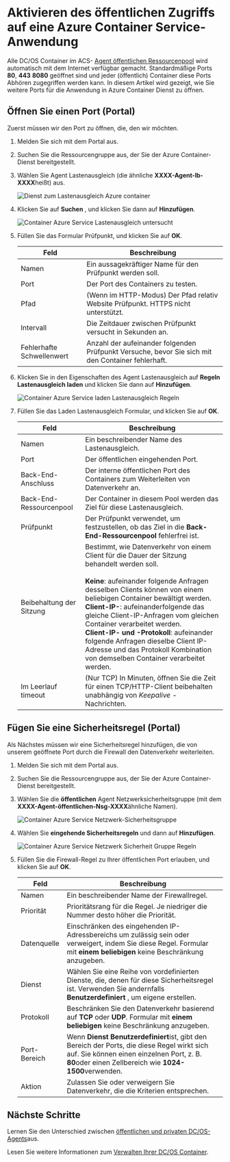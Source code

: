 <properties
   pageTitle="Aktivieren von öffentlichen Zugriff zu einer app ACS | Microsoft Azure"
   description="Informationen zum öffentlichen Zugriff auf eine Azure Container Service aktivieren."
   services="container-service"
   documentationCenter=""
   authors="Thraka"
   manager="timlt"
   editor=""
   tags="acs, azure-container-service"
   keywords="Docker, Container, Micro-Dienste Mesos, Azure"/>

<tags
   ms.service="container-service"
   ms.devlang="na"
   ms.topic="article"
   ms.tgt_pltfrm="na"
   ms.workload="na"
   ms.date="08/26/2016"
   ms.author="timlt"/>

# <a name="enable-public-access-to-an-azure-container-service-application"></a>Aktivieren des öffentlichen Zugriffs auf eine Azure Container Service-Anwendung

Alle DC/OS Container im ACS- [Agent öffentlichen Ressourcenpool](container-service-mesos-marathon-ui.md#deploy-a-docker-formatted-container) wird automatisch mit dem Internet verfügbar gemacht. Standardmäßige Ports **80**, **443** **8080** geöffnet sind und jeder (öffentlich) Container diese Ports Abhören zugegriffen werden kann. In diesem Artikel wird gezeigt, wie Sie weitere Ports für die Anwendung in Azure Container Dienst zu öffnen.

## <a name="open-a-port-portal"></a>Öffnen Sie einen Port (Portal) 

Zuerst müssen wir den Port zu öffnen, die, den wir möchten.

1. Melden Sie sich mit dem Portal aus.
2. Suchen Sie die Ressourcengruppe aus, der Sie der Azure Container-Dienst bereitgestellt.
3. Wählen Sie Agent Lastenausgleich (die ähnliche **XXXX-Agent-lb-XXXX**heißt) aus.

    ![Dienst zum Lastenausgleich Azure container](media/container-service-dcos-agents/agent-load-balancer.png)

4. Klicken Sie auf **Suchen** , und klicken Sie dann auf **Hinzufügen**.

    ![Container Azure Service Lastenausgleich untersucht](media/container-service-dcos-agents/add-probe.png)

5. Füllen Sie das Formular Prüfpunkt, und klicken Sie auf **OK**.

  	| Feld | Beschreibung |
  	| ----- | ----------- |
  	| Namen  | Ein aussagekräftiger Name für den Prüfpunkt werden soll. |
  	| Port  | Der Port des Containers zu testen. |
  	| Pfad  | (Wenn im HTTP-Modus) Der Pfad relativ Website Prüfpunkt. HTTPS nicht unterstützt. |
  	| Intervall | Die Zeitdauer zwischen Prüfpunkt versucht in Sekunden an. |
  	| Fehlerhafte Schwellenwert | Anzahl der aufeinander folgenden Prüfpunkt Versuche, bevor Sie sich mit den Container fehlerhaft. | 
    

6. Klicken Sie in den Eigenschaften des Agent Lastenausgleich auf **Regeln Lastenausgleich laden** und klicken Sie dann auf **Hinzufügen**.

    ![Container Azure Service laden Lastenausgleich Regeln](media/container-service-dcos-agents/add-balancer-rule.png)

7. Füllen Sie das Laden Lastenausgleich Formular, und klicken Sie auf **OK**.

  	| Feld | Beschreibung |
  	| ----- | ----------- |
  	| Namen  | Ein beschreibender Name des Lastenausgleich. |
  	| Port  | Der öffentlichen eingehenden Port. |
  	| Back-End-Anschluss | Der interne öffentlichen Port des Containers zum Weiterleiten von Datenverkehr an. |
  	| Back-End-Ressourcenpool | Der Container in diesem Pool werden das Ziel für diese Lastenausgleich. |
  	| Prüfpunkt | Der Prüfpunkt verwendet, um festzustellen, ob das Ziel in die **Back-End-Ressourcenpool** fehlerfrei ist. |
  	| Beibehaltung der Sitzung | Bestimmt, wie Datenverkehr von einem Client für die Dauer der Sitzung behandelt werden soll.<br><br>**Keine**: aufeinander folgende Anfragen desselben Clients können von einem beliebigen Container bewältigt werden.<br>**Client-IP-**: aufeinanderfolgende das gleiche Client-IP-Anfragen vom gleichen Container verarbeitet werden.<br>**Client-IP- und -Protokoll**: aufeinander folgende Anfragen dieselbe Client IP-Adresse und das Protokoll Kombination von demselben Container verarbeitet werden. |
  	| Im Leerlauf timeout | (Nur TCP) In Minuten, öffnen Sie die Zeit für einen TCP/HTTP-Client beibehalten unabhängig von *Keepalive -* Nachrichten. |

## <a name="add-a-security-rule-portal"></a>Fügen Sie eine Sicherheitsregel (Portal)

Als Nächstes müssen wir eine Sicherheitsregel hinzufügen, die von unserem geöffnete Port durch die Firewall den Datenverkehr weiterleiten.

1. Melden Sie sich mit dem Portal aus.
2. Suchen Sie die Ressourcengruppe aus, der Sie der Azure Container-Dienst bereitgestellt.
3. Wählen Sie die **öffentlichen** Agent Netzwerksicherheitsgruppe (mit dem **XXXX-Agent-öffentlichen-Nsg-XXXX**ähnliche Namen).

    ![Container Azure Service Netzwerk-Sicherheitsgruppe](media/container-service-dcos-agents/agent-nsg.png)

4. Wählen Sie **eingehende Sicherheitsregeln** und dann auf **Hinzufügen**.

    ![Container Azure Service Netzwerk Sicherheit Gruppe Regeln](media/container-service-dcos-agents/add-firewall-rule.png)

5. Füllen Sie die Firewall-Regel zu Ihrer öffentlichen Port erlauben, und klicken Sie auf **OK**.

  	| Feld | Beschreibung |
  	| ----- | ----------- |
  	| Namen  | Ein beschreibender Name der Firewallregel. |
  	| Priorität | Prioritätsrang für die Regel. Je niedriger die Nummer desto höher die Priorität. |
  	| Datenquelle | Einschränken des eingehenden IP-Adressbereichs um zulässig sein oder verweigert, indem Sie diese Regel. Formular mit **einem beliebigen** keine Beschränkung anzugeben. |
  	| Dienst | Wählen Sie eine Reihe von vordefinierten Dienste, die, denen für diese Sicherheitsregel ist. Verwenden Sie andernfalls **Benutzerdefiniert** , um eigene erstellen. |
  	| Protokoll | Beschränken Sie den Datenverkehr basierend auf **TCP** oder **UDP**. Formular mit **einem beliebigen** keine Beschränkung anzugeben. |
  	| Port-Bereich | Wenn **Dienst** **Benutzerdefiniert**ist, gibt den Bereich der Ports, die diese Regel wirkt sich auf. Sie können einen einzelnen Port, z. B. **80**oder einen Zellbereich wie **1024-1500**verwenden. |
  	| Aktion | Zulassen Sie oder verweigern Sie Datenverkehr, die die Kriterien entsprechen. |

## <a name="next-steps"></a>Nächste Schritte

Lernen Sie den Unterschied zwischen [öffentlichen und privaten DC/OS-Agents](container-service-dcos-agents.md)aus.

Lesen Sie weitere Informationen zum [Verwalten Ihrer DC/OS Container](container-service-mesos-marathon-ui.md).